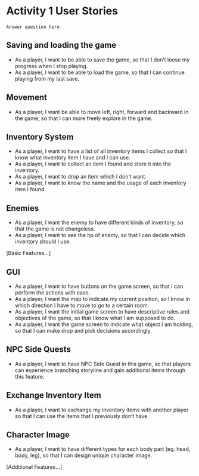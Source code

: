 # Activity 1 User Stories

`Answer question here`

## Saving and loading the game

* As a player, I want to be able to save the game, so that I don’t loose my progress when I stop playing.
* As a player, I want to be able to load the game, so that I can continue playing from my last save.

## Movement

* As a player, I want be able to move left, right, forward and backward in the game, so that I can more freely explore in the game.

## Inventory System

* As a player, I want to have a list of all inventory items I collect so that I know what inventory item I have and I can use.
* As a player, I want to collect an item I found and store it into the inventory.
* As a player, I want to drop an item which I don’t want.
* As a player, I want to know the name and the usage of each inventory item I found.

## Enemies
* As a player, I want the enemy to have different kinds of inventory, so that the game is not changeless.
* As a player, I want to see the hp of enemy, so that I can decide which inventory should I use.

[Basic Features...]



## GUI

* As a player, I want to have buttons on the game screen, so that I can perform the actions with ease.
* As a player, I want the map to indicate my current position, so I know in which direction I have to move to go to a certain room.
* As a player, I want the initial game screen to have descriptive rules and objectives of the game, so that I know what I am supposed to do.
* As a player, I want the game screen to indicate what object I am holding, so that I can make drop and pick decisions accordingly.

## NPC Side Quests

* As a player, I want to have NPC Side Quest in this game, so that players can experience branching storyline and gain additional items through this feature.

## Exchange Inventory Item

* As a player, I want to exchange my inventory items with another player so that I can use the items that I previously don’t have.

## Character Image
* As a player, I want to have different types for each body part (eg. head, body, leg), so that I can design unique character image.

[Additional Features...]
